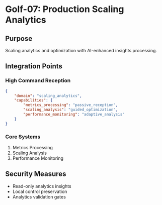 # Golf-07: Production Scaling Analytics

## Purpose

Scaling analytics and optimization with AI-enhanced insights processing.

## Integration Points

### High Command Reception

```json
{
    "domain": "scaling_analytics",
    "capabilities": {
        "metrics_processing": "passive_reception",
        "scaling_analysis": "guided_optimization",
        "performance_monitoring": "adaptive_analysis"
    }
}
```

### Core Systems

1. Metrics Processing
2. Scaling Analysis
3. Performance Monitoring

## Security Measures

- Read-only analytics insights
- Local control preservation
- Analytics validation gates